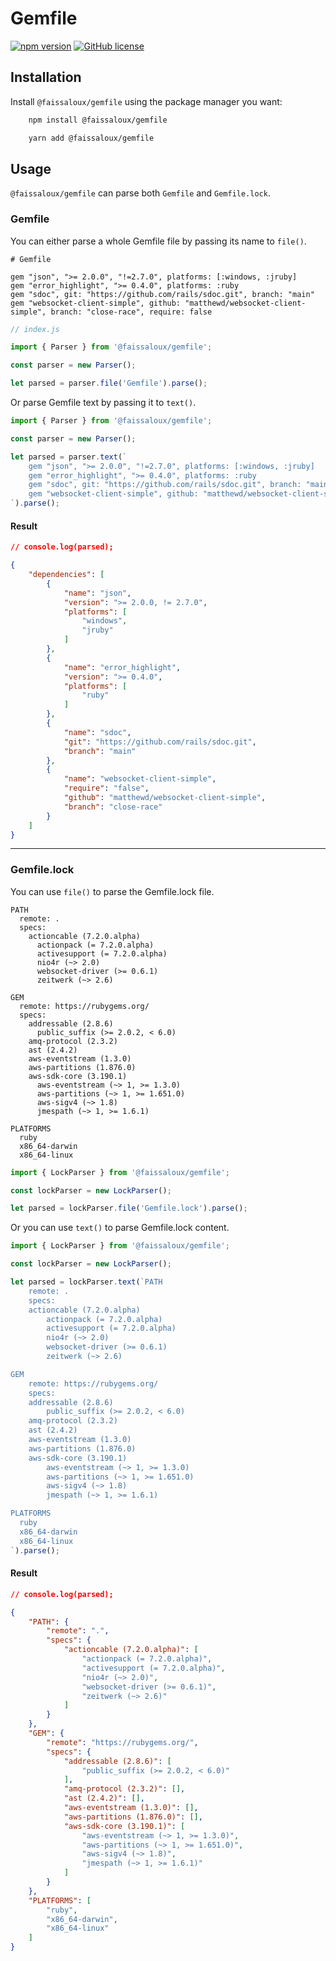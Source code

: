 # Gemfile

[![npm version](https://badge.fury.io/js/@faissaloux%2Fgemfile.svg)](https://badge.fury.io/js/@faissaloux%2Fgemfile) [![GitHub license](https://img.shields.io/badge/license-MIT-blue.svg)](https://github.com/faissaloux/gemfile/blob/main/LICENSE)

## Installation
Install `@faissaloux/gemfile` using the package manager you want:

```bash
    npm install @faissaloux/gemfile
```
```bash
    yarn add @faissaloux/gemfile
```

## Usage

`@faissaloux/gemfile` can parse both `Gemfile` and `Gemfile.lock`.

### Gemfile

You can either parse a whole Gemfile file by passing its name to `file()`.

```Gemfile
# Gemfile

gem "json", ">= 2.0.0", "!=2.7.0", platforms: [:windows, :jruby]
gem "error_highlight", ">= 0.4.0", platforms: :ruby
gem "sdoc", git: "https://github.com/rails/sdoc.git", branch: "main"
gem "websocket-client-simple", github: "matthewd/websocket-client-simple", branch: "close-race", require: false
```

```js
// index.js

import { Parser } from '@faissaloux/gemfile';

const parser = new Parser();

let parsed = parser.file('Gemfile').parse();
```

Or parse Gemfile text by passing it to `text()`.
```js
import { Parser } from '@faissaloux/gemfile';

const parser = new Parser();

let parsed = parser.text(`
    gem "json", ">= 2.0.0", "!=2.7.0", platforms: [:windows, :jruby]
    gem "error_highlight", ">= 0.4.0", platforms: :ruby
    gem "sdoc", git: "https://github.com/rails/sdoc.git", branch: "main"
    gem "websocket-client-simple", github: "matthewd/websocket-client-simple", branch: "close-race", require: false
`).parse();
```
#### Result

```json
// console.log(parsed);

{
    "dependencies": [
        {
            "name": "json",
            "version": ">= 2.0.0, != 2.7.0",
            "platforms": [
                "windows",
                "jruby"
            ]
        },
        {
            "name": "error_highlight",
            "version": ">= 0.4.0",
            "platforms": [
                "ruby"
            ]
        },
        {
            "name": "sdoc",
            "git": "https://github.com/rails/sdoc.git",
            "branch": "main"
        },
        {
            "name": "websocket-client-simple",
            "require": "false",
            "github": "matthewd/websocket-client-simple",
            "branch": "close-race"
        }
    ]
}
```

---

### Gemfile.lock

You can use `file()` to parse the Gemfile.lock file.

```Gemfile.lock
PATH
  remote: .
  specs:
    actioncable (7.2.0.alpha)
      actionpack (= 7.2.0.alpha)
      activesupport (= 7.2.0.alpha)
      nio4r (~> 2.0)
      websocket-driver (>= 0.6.1)
      zeitwerk (~> 2.6)

GEM
  remote: https://rubygems.org/
  specs:
    addressable (2.8.6)
      public_suffix (>= 2.0.2, < 6.0)
    amq-protocol (2.3.2)
    ast (2.4.2)
    aws-eventstream (1.3.0)
    aws-partitions (1.876.0)
    aws-sdk-core (3.190.1)
      aws-eventstream (~> 1, >= 1.3.0)
      aws-partitions (~> 1, >= 1.651.0)
      aws-sigv4 (~> 1.8)
      jmespath (~> 1, >= 1.6.1)

PLATFORMS
  ruby
  x86_64-darwin
  x86_64-linux
```

```javascript
import { LockParser } from '@faissaloux/gemfile';

const lockParser = new LockParser();

let parsed = lockParser.file('Gemfile.lock').parse();
```
Or you can use `text()` to parse Gemfile.lock content.

```javascript
import { LockParser } from '@faissaloux/gemfile';

const lockParser = new LockParser();

let parsed = lockParser.text(`PATH
    remote: .
    specs:
    actioncable (7.2.0.alpha)
        actionpack (= 7.2.0.alpha)
        activesupport (= 7.2.0.alpha)
        nio4r (~> 2.0)
        websocket-driver (>= 0.6.1)
        zeitwerk (~> 2.6)

GEM
    remote: https://rubygems.org/
    specs:
    addressable (2.8.6)
        public_suffix (>= 2.0.2, < 6.0)
    amq-protocol (2.3.2)
    ast (2.4.2)
    aws-eventstream (1.3.0)
    aws-partitions (1.876.0)
    aws-sdk-core (3.190.1)
        aws-eventstream (~> 1, >= 1.3.0)
        aws-partitions (~> 1, >= 1.651.0)
        aws-sigv4 (~> 1.8)
        jmespath (~> 1, >= 1.6.1)

PLATFORMS
  ruby
  x86_64-darwin
  x86_64-linux
`).parse();
```

#### Result
```json
// console.log(parsed);

{
    "PATH": {
        "remote": ".",
        "specs": {
            "actioncable (7.2.0.alpha)": [
                "actionpack (= 7.2.0.alpha)",
                "activesupport (= 7.2.0.alpha)",
                "nio4r (~> 2.0)",
                "websocket-driver (>= 0.6.1)",
                "zeitwerk (~> 2.6)"
            ]
        }
    },
    "GEM": {
        "remote": "https://rubygems.org/",
        "specs": {
            "addressable (2.8.6)": [
                "public_suffix (>= 2.0.2, < 6.0)"
            ],
            "amq-protocol (2.3.2)": [],
            "ast (2.4.2)": [],
            "aws-eventstream (1.3.0)": [],
            "aws-partitions (1.876.0)": [],
            "aws-sdk-core (3.190.1)": [
                "aws-eventstream (~> 1, >= 1.3.0)",
                "aws-partitions (~> 1, >= 1.651.0)",
                "aws-sigv4 (~> 1.8)",
                "jmespath (~> 1, >= 1.6.1)"
            ]
        }
    },
    "PLATFORMS": [
        "ruby",
        "x86_64-darwin",
        "x86_64-linux"
    ]
}
```